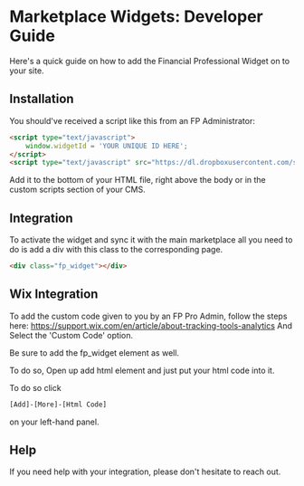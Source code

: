 # Marketplace Widgets: Developer Guide

Here's a quick guide on how to add the Financial Professional Widget on to your site.

## Installation

You should've received a script like this from an FP Administrator:

```html
<script type="text/javascript">
    window.widgetId = 'YOUR UNIQUE ID HERE';
</script>
<script type="text/javascript" src="https://dl.dropboxusercontent.com/s/mk5kn7jalzx7py5/widget.js?dl=0"></script>
```
Add it to the bottom of your HTML file, right above the body or in the custom scripts section of your CMS.
## Integration

To activate the widget and sync it with the main marketplace all you need to do is add a div with this class to the corresponding page.
```html
<div class="fp_widget"></div>
```

## Wix Integration
To add the custom code given to you by an FP Pro Admin, follow the steps here:
https://support.wix.com/en/article/about-tracking-tools-analytics
And Select the 'Custom Code' option.

Be sure to add the fp_widget element as well.

To do so, Open up add html element and just put your html code into it.

To do so click
```html
[Add]-[More]-[Html Code]
```
on your left-hand panel.

## Help
If you need help with your integration, please don't hesitate to reach out.
